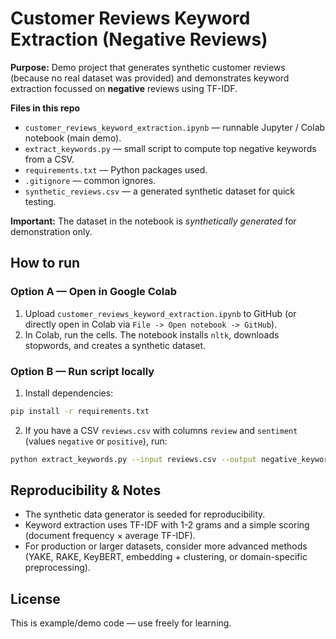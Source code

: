# Customer Reviews Keyword Extraction (Negative Reviews)

**Purpose:** Demo project that generates synthetic customer reviews (because no real dataset was provided) and demonstrates keyword extraction focussed on **negative** reviews using TF-IDF.

**Files in this repo**
- `customer_reviews_keyword_extraction.ipynb` — runnable Jupyter / Colab notebook (main demo).
- `extract_keywords.py` — small script to compute top negative keywords from a CSV.
- `requirements.txt` — Python packages used.
- `.gitignore` — common ignores.
- `synthetic_reviews.csv` — a generated synthetic dataset for quick testing.

**Important:** The dataset in the notebook is *synthetically generated* for demonstration only.

## How to run

### Option A — Open in Google Colab
1. Upload `customer_reviews_keyword_extraction.ipynb` to GitHub (or directly open in Colab via `File -> Open notebook -> GitHub`).
2. In Colab, run the cells. The notebook installs `nltk`, downloads stopwords, and creates a synthetic dataset.

### Option B — Run script locally
1. Install dependencies:
```bash
pip install -r requirements.txt
```
2. If you have a CSV `reviews.csv` with columns `review` and `sentiment` (values `negative` or `positive`), run:
```bash
python extract_keywords.py --input reviews.csv --output negative_keywords.csv
```

## Reproducibility & Notes
- The synthetic data generator is seeded for reproducibility.
- Keyword extraction uses TF-IDF with 1-2 grams and a simple scoring (document frequency × average TF-IDF).
- For production or larger datasets, consider more advanced methods (YAKE, RAKE, KeyBERT, embedding + clustering, or domain-specific preprocessing).

## License
This is example/demo code — use freely for learning.

